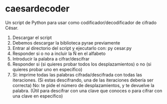 # caesardecoder
Un script de Python para usar como codificador/decodificador de cifrado César.

1. Descargar el script
2. Debemos descargar la biblioteca pyrae previamente
3. Entrar al directorio del script y ejecutarlo con:
   py cesar.py
4. Responder si o no a incluir la Ñ en el alfabeto
5. Introducir la palabra a cifrar/descifrar
6. Responder si (si quieres probar todos los desplazamientos) o no (si quieres probar uno en específico)
7. Si: imprime todas las palabras cifrada/descifrada con todas las iteraciones. (Si estas descifrando, una de las iteraciones debería ser correcta)
   No: te pide el número de desplazamientos, y te devuelve la palabra. (Útil para descifrar con una clave que conoces o para cifrar con una clave en específico)
